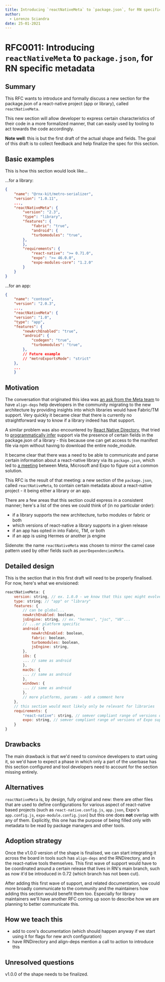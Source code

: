 ```yaml
---
title: Introducing `reactNativeMeta` to `package.json`, for RN specific metadata
author:
  - Lorenzo Sciandra
date: 25-01-2021
---
```


# RFC0011: Introducing `reactNativeMeta` to `package.json`, for RN specific metadata

## Summary

This RFC wants to introduce and formally discuss a new section for the package.json of a react-native project (app or library), called `reactNativeMeta`.

This new section will allow developer to express certain characteristics of their code in a more formalized manner, that can easily used by tooling to act towards the code accordingly.

**Note well**: this is but the first draft of the actual shape and fields. The goal of this draft is to collect feedback and help finalize the spec for this section.

## Basic examples

This is how this section would look like...

...for a library:

```json
{
    "name": "@rnx-kit/metro-serializer",
    "version": "1.0.11",
    ...,
    "reactNativeMeta": {
        "version": "2.3",
        "type": "library",
        "features": {
            "fabric": "true",
            "android": {
            "turbomodules": "true",
        },
        },
        "requirements": {
            "react-native": ">= 0.71.0",
            "expo": ">= 46.0.0",
            "expo-modules-core": "1.2.0"
        }
    }
}
```

...for an app:

```json
{
    "name": "contoso",
    "version": "2.0.3",
    ...,
    "reactNativeMeta": {
    "version": "1.0",
    "type": "app",
    "features": {
        "newArchEnabled": "true",
        "android": {
            "codegen": "true",
            "turbomodules": "true",
        },
        // Future example
        // "metroExportsMode": "strict"
    },
    ...
    }
```

## Motivation

The conversation that originated this idea was [an ask from the Meta team](https://github.com/microsoft/rnx-kit/issues/1863) to have `align-deps` help developers in the community migrating to the new architecture by providing insights into which libraries would have Fabric/TM support. Very quickly it became clear that there is currently no straightforward way to know if a library indeed has that support.

A similar problem was also encountered by [React Native Directory](https://reactnative.directory/), that tried to [programmatically infer](https://github.com/react-native-community/directory/pull/870) support via the presence of certain fields in the package.json of a library - this because one can get access to the manifest file via npm without having to download the entire node_module.

It became clear that there was a need to be able to communicate and parse certain information about a react-native library via its `package.json`, which led to [a meeting](https://github.com/microsoft/rnx-kit/discussions/2125) between Meta, Microsoft and Expo to figure out a common solution.

This RFC is the result of that meeting: a new section of the `package.json`, called `reactNativeMeta`, to contain certain metadata about a react-native project - it being either a library or an app.

There are a few areas that this section could express in a consistent manner; here's a list of the ones we could think of (in no particular order):

- if a library supports the new architecture, turbo modules or fabric or both
- which versions of react-native a library supports in a given release
- if an app has opted in into Fabric, TM, or both
- if an app is using Hermes or another js engine

Sidenote: the name `reactNativeMeta` was chosen to mirror the camel case pattern used by other fields such as `peerDependenciesMeta`.

## Detailed design

This is the section that in this first draft will need to be properly finalised. For now, here's what we envisioned:

```js
reactNativeMeta: {
    version: string, // ex. 1.0.0 - we know that this spec might evolve in the future
    type: string; // "app" or "library"
    features: {
        // can be global...
        newArchEnabled: boolean,
        jsEngine: string, // ex. "hermes", "jsc", "V8"...
        // ...or platform specific
        android: {
            newArchEnabled: boolean,
            fabric: boolean,
            turbomodules: boolean,
            jsEngine: string,
        },
        iOs: {
        ... // same as android
        },
        macOs: {
        ... // same as android
        },
        windows: {
        ... // same as android
        },
        // more platforms, params - add a comment here
    },
    // this section would most likely only be relevant for libraries
    requirements: {
        "react-native": string, // semver compliant range of versions of RN supported
        expo: string, // semver compliant range of versions of Expo supported (if any)
    }
}
```

## Drawbacks

The main drawback is that we'd need to convince developers to start using it, so we'd have to expect a phase in which only a part of the userbase has this section configured and tool developers need to account for the section missing entirely.

## Alternatives

`reactNativeMeta` is, by design, fully original and new: there are other files that are used to define configurations for various aspect of react-native based projects (such as `react-native.config.js`, `app.json`, Expo's `app.config.js`, `expo-module.config.json`) but this one does **not** overlap with any of them. Explicitly, this one has the purpose of being filled only with metadata to be read by package managers and other tools.

## Adoption strategy

Once the v1.0.0 version of the shape is finalised, we can start integrating it across the board in tools such has `align-deps` and the RNDirectory, and in the react-native tools themselves. This first wave of support would have to be coordinated around a certain release that lives in RN's main branch, such as now it'd be introduced in 0.72 (which branch has not been cut).

After adding this first wave of support, and related documentation, we could more broadly communicate to the community and the maintainers how adding this section would benefit them too. Especially for library maintainers we'll have another RFC coming up soon to describe how we are planning to better communicate this.

## How we teach this

- add to core's documentation (which should happen anyway if we start using it for flags for new arch configuration)
- have RNDirectory and align-deps mention a call to action to introduce this

## Unresolved questions

v1.0.0 of the shape needs to be finalized.
